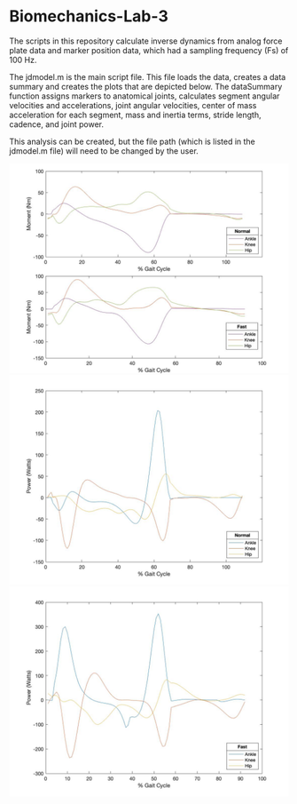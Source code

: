 # Biomechanics-Lab-3
The scripts in this repository calculate inverse dynamics from analog force plate data and marker position data, which had a sampling frequency (Fs) of 100 Hz. 

The jdmodel.m is the main script file. This file loads the data, creates a data summary and creates the plots that are depicted below. The dataSummary function assigns markers to anatomical joints, calculates segment angular velocities and accelerations, joint angular velocities, center of mass acceleration for each segment, mass and inertia terms, stride length, cadence, and joint power.

This analysis can be created, but the file path (which is listed in the jdmodel.m file) will need to be changed by the user. 

![moments](images/moments.jpg)
![power](images/power.jpg)
![power_fast](images/power_fast.jpg)
